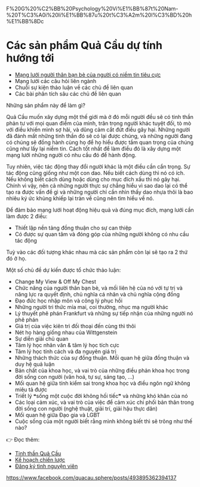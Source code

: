 F%20G%20%C2%BB%20Psychology%20Vi%E1%BB%87t%20Nam-%20T%C3%A0i%20li%E1%BB%87u%20t%C3%A2m%20l%C3%BD%20h%E1%BB%8Dc

# Các sản phẩm Quả Cầu dự tính hướng tới
- [Mạng lưới người thân bạn bè của người có niềm tin tiêu cực](https://xn--qucu-hr5aza.cc/mang-luoi-nguoi-than-ban-be-nguoi-co-niem-tin-tieu-cuc/?utm_source=F%20G%20%C2%BB%20Psychology%20Vi%E1%BB%87t%20Nam-%20T%C3%A0i%20li%E1%BB%87u%20t%C3%A2m%20l%C3%BD%20h%E1%BB%8Dc%20%C2%BB%20C%C3%A1c%20s%E1%BA%A3n%20ph%E1%BA%A9m&utm_medium=M%E1%BA%A1ng+l%C6%B0%E1%BB%9Bi+ng%C6%B0%E1%BB%9Di+th%C3%A2n%2C+b%E1%BA%A1n+b%C3%A8+c%E1%BB%A7a+ncnttc&utm_campaign=Giai+%C4%91o%E1%BA%A1n+1)
- Mạng lưới các câu hỏi liên ngành
- Chuỗi sự kiện thảo luận về các chủ đề liên quan
- Các bài phân tích sâu các chủ đề liên quan

Những sản phẩm này để làm gì? 

Quả Cầu muốn xây dựng một thế giới mà ở đó mỗi người đều sẽ có tinh thần phản tư với mọi quan điểm của mình, trân trọng người khác tuyệt đối, tò mò với điều khiến mình sợ hãi, và dũng cảm cắt đứt điều gây hại. Những người đã đánh mất những tinh thần đó sẽ có lại được chúng, và những người đang có chúng sẽ đồng hành cùng họ để họ hiểu được tầm quan trọng của chúng cũng như lấy lại niềm tin. Cách tốt nhất để làm điều đó là xây dựng một mạng lưới những người có nhu cầu đó để hành động.

Tuy nhiên, việc tác động thay đổi người khác là một điều cần cẩn trọng. Sự tác động cũng giống như một con dao. Nếu biết cách dùng thì nó có ích. Nếu không biết cách dùng hoặc dùng cho mục đích xấu thì nó gây hại. Chính vì vậy, nên cả những người thực sự chẳng hiểu vì sao dao lại có thể tạo ra được vấn đề gì và những người chỉ cần nhìn thấy dao nhựa thôi là bao nhiêu ký ức khủng khiếp lại tràn về cũng nên tìm hiểu về nó.

Để đảm bảo mạng lưới hoạt động hiệu quả và đúng mục đích, mạng lưới cần làm được 2 điều:

- Thiết lập nền tảng đồng thuận cho sự can thiệp
- Có được sự quan tâm và đóng góp của những người không có nhu cầu tác động

Tuỳ vào các đối tượng khác nhau mà các sản phẩm còn lại sẽ tạo ra 2 thứ đó ở họ.

Một số chủ đề dự kiến được tổ chức thảo luận:
 - Change My View & Off My Chest
 - Chức năng của người thân bạn bè, và mối liên hệ của nó với tự trị và năng lực ra quyết định, chủ nghĩa cá nhân và chủ nghĩa cộng đồng
 - Đạo đức học nhập môn và công lý phục hồi
 - Những người tri thức mỉa mai, coi thường, nhục mạ người khác
 - Lý thuyết phê phán Frankfurt và những sự tiếp nhận của những người nó phê phán
 - Giá trị của việc kiên trì đối thoại đến cùng thì thôi
 - Nét họ hàng giống nhau của Wittgenstein
 - Sự diễn giải chủ quan
 - Tâm lý học nhân văn & tâm lý học tích cực
 - Tâm lý học tính cách và đa nguyên giá trị
 - Những thách thức của sự đồng thuận. Mối quan hệ giữa đồng thuận và duy hệ quả luận
 - Bản chất của khoa học, và vai trò của những điều phản khoa học trong đời sống con người (văn hoá, tự sự, sáng tạo, ...)
 - Mối quan hệ giữa tính kiểm sai trong khoa học và điều ngôn ngữ không miêu tả được
 - Triết lý ❝sống một cuộc đời không hối tiếc❞ và những khó khăn của nó
 - Các loại cảm xúc, và vai trò của việc để cảm xúc chi phối bản thân trong đời sống con người (nghệ thuật, giải trí, giải hậu thực dân)
 - Mối quan hệ giữa Đạo gia và LGBT
 - Cuộc sống của một người biết rằng mình không biết thì sẽ trông như thế nào?

👉 Đọc thêm: 

 - [Tinh thần Quả Cầu](https://xn--qucu-hr5aza.cc/tinh-than-qua-cau?utm_source=F%20G%20%C2%BB%20Psychology%20Vi%E1%BB%87t%20Nam-%20T%C3%A0i%20li%E1%BB%87u%20t%C3%A2m%20l%C3%BD%20h%E1%BB%8Dc%20%C2%BB%20C%C3%A1c%20s%E1%BA%A3n%20ph%E1%BA%A9m&utm_medium=Tinh+th%E1%BA%A7n+Qu%E1%BA%A3+C%E1%BA%A7u&utm_campaign=Giai+%C4%91o%E1%BA%A1n+1) 
 - [Kế hoạch chiến lược](https://xn--qucu-hr5aza.cc/ban-ke-hoach-chien-luoc-du-an-qua-cau?utm_source=F%20G%20%C2%BB%20Psychology%20Vi%E1%BB%87t%20Nam-%20T%C3%A0i%20li%E1%BB%87u%20t%C3%A2m%20l%C3%BD%20h%E1%BB%8Dc%20%C2%BB%20C%C3%A1c%20s%E1%BA%A3n%20ph%E1%BA%A9m&utm_medium=K%E1%BA%BF+ho%E1%BA%A1ch+chi%E1%BA%BFn+l%C6%B0%E1%BB%A3c&utm_campaign=Giai+%C4%91o%E1%BA%A1n+1)
 - [Đăng ký tình nguyện viên](https://xn--qucu-hr5aza.cc/mo-ta-cong-viec-tinh-nguyen-vien/?utm_source=F%20G%20%C2%BB%20Psychology%20Vi%E1%BB%87t%20Nam-%20T%C3%A0i%20li%E1%BB%87u%20t%C3%A2m%20l%C3%BD%20h%E1%BB%8Dc%20%C2%BB%20C%C3%A1c%20s%E1%BA%A3n%20ph%E1%BA%A9m&utm_medium=M%C3%B4+t%E1%BA%A3+c%C3%B4ng+vi%E1%BB%87c+t%C3%ACnh+nguy%E1%BB%87n+vi%C3%AAn&utm_campaign=Giai+%C4%91o%E1%BA%A1n+1)

 https://www.facebook.com/quacau.sphere/posts/493895362394137